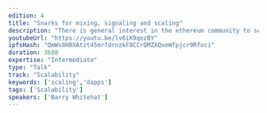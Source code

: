 ```yaml
---
edition: 4
title: "Snarks for mixing, signaling and scaling"
description: "There is general interest in the ethereum community to scale ethereum by moving dapps inside snarks. The key to do this is to make an efficient signature function available inside a snark. We present this signature function https://github.com/barryWhiteHat/baby_jubjub_ecc designed to work efficiently inside a snark. Furthermore we describe an architecture to scale ethereum using snarks. We discuss the trade offs required and compare them to building a dapp inside the evm."
youtubeUrl: "https://youtu.be/lv6iK9qezBY"
ipfsHash: "QmWs8HBXAtzt45mrfdrnzkF8CCrQMZXQxeWfpjcr9Rfvci"
duration: 3688
expertise: "Intermediate"
type: "Talk"
track: "Scalability"
keywords: ['scaling','dapps']
tags: ['Scalability']
speakers: ['Barry Whitehat']
---
```

